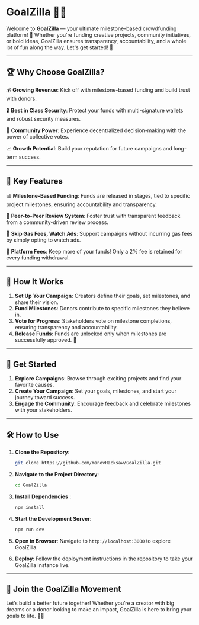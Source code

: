 # GoalZilla 🚀🐲

Welcome to **GoalZilla** — your ultimate milestone-based crowdfunding platform! 🎯 Whether you're funding creative projects, community initiatives, or bold ideas, GoalZilla ensures transparency, accountability, and a whole lot of fun along the way. Let's get started! 🎉

---

## 🏆 Why Choose GoalZilla?

💰 **Growing Revenue**: Kick off with milestone-based funding and build trust with donors.

🔒 **Best in Class Security**: Protect your funds with multi-signature wallets and robust security measures.

👥 **Community Power**: Experience decentralized decision-making with the power of collective votes.

📈 **Growth Potential**: Build your reputation for future campaigns and long-term success.

---

## 🔑 Key Features

📊 **Milestone-Based Funding**: Funds are released in stages, tied to specific project milestones, ensuring accountability and transparency.

🤝 **Peer-to-Peer Review System**: Foster trust with transparent feedback from a community-driven review process.

🎥 **Skip Gas Fees, Watch Ads**: Support campaigns without incurring gas fees by simply opting to watch ads.

💼 **Platform Fees**: Keep more of your funds! Only a 2% fee is retained for every funding withdrawal.

---

## 🔄 How It Works

1. **Set Up Your Campaign**: Creators define their goals, set milestones, and share their vision.
2. **Fund Milestones**: Donors contribute to specific milestones they believe in.
3. **Vote for Progress**: Stakeholders vote on milestone completions, ensuring transparency and accountability.
4. **Release Funds**: Funds are unlocked only when milestones are successfully approved. 💪

---

## 🚀 Get Started

1. **Explore Campaigns**: Browse through exciting projects and find your favorite causes.
2. **Create Your Campaign**: Set your goals, milestones, and start your journey toward success.
3. **Engage the Community**: Encourage feedback and celebrate milestones with your stakeholders.

---

## 🛠️ How to Use

1. **Clone the Repository**:
   ```bash
   git clone https://github.com/manovHacksaw/GoalZilla.git
   ```

2. **Navigate to the Project Directory**:
   ```bash
   cd GoalZilla
   ```

3. **Install Dependencies** :
   ```bash
   npm install
   ```

4. **Start the Development Server**:
   ```bash
   npm run dev
   ```

5. **Open in Browser**:
   Navigate to `http://localhost:3000` to explore GoalZilla.

6. **Deploy**: Follow the deployment instructions in the repository to take your GoalZilla instance live.

---

## 🌟 Join the GoalZilla Movement

Let’s build a better future together! Whether you’re a creator with big dreams or a donor looking to make an impact, GoalZilla is here to bring your goals to life. 🐲💫

